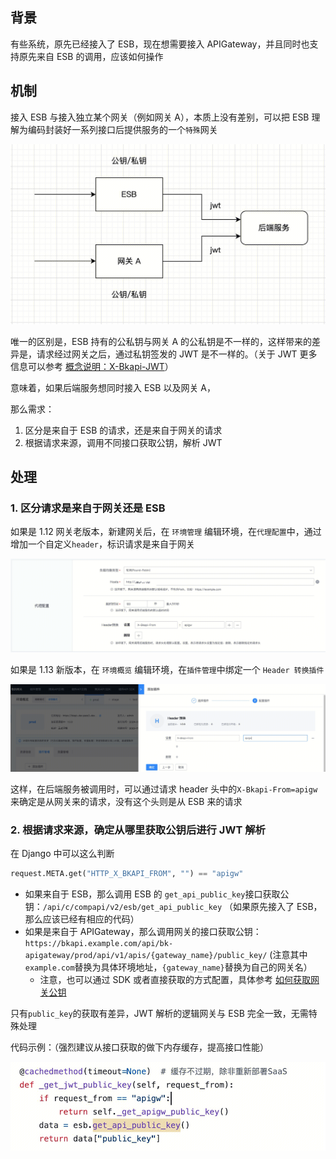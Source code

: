 ## 背景

有些系统，原先已经接入了 ESB，现在想需要接入 APIGateway，并且同时也支持原先来自 ESB 的调用，应该如何操作


## 机制

接入 ESB 与接入独立某个网关（例如网关 A），本质上没有差别，可以把 ESB 理解为编码封装好一系列接口后提供服务的一个`特殊`网关

![access-esb-and-gateway-01.png](./media/connect-esb-and-gateway-01.png)

唯一的区别是，ESB 持有的公私钥与网关 A 的公私钥是不一样的，这样带来的差异是，请求经过网关之后，通过私钥签发的 JWT 是不一样的。（关于 JWT 更多信息可以参考 [概念说明：X-Bkapi-JWT](../../Explanation/jwt.md)）

意味着，如果后端服务想同时接入 ESB 以及网关 A，

那么需求：
1. 区分是来自于 ESB 的请求，还是来自于网关的请求
2. 根据请求来源，调用不同接口获取公钥，解析 JWT

## 处理

### 1. 区分请求是来自于网关还是 ESB

如果是 1.12 网关老版本，新建网关后，在 `环境管理` 编辑环境，在`代理配置`中，通过增加一个自定义`header`，标识请求是来自于网关

![access-esb-and-gateway-02.png](./media/connect-esb-and-gateway-02.png)

如果是 1.13 新版本，在 `环境概览` 编辑环境，在`插件管理`中绑定一个 `Header 转换插件`

![access-esb-and-gateway-03.png](./media/connect-esb-and-gateway-03.png)

这样，在后端服务被调用时，可以通过请求 header 头中的`X-Bkapi-From=apigw`来确定是从网关来的请求，没有这个头则是从 ESB 来的请求



### 2. 根据请求来源，确定从哪里获取公钥后进行 JWT 解析


在 Django 中可以这么判断

```python
request.META.get("HTTP_X_BKAPI_FROM", "") == "apigw"
```

- 如果来自于 ESB，那么调用 ESB 的 `get_api_public_key`接口获取公钥：`/api/c/compapi/v2/esb/get_api_public_key` （如果原先接入了 ESB，那么应该已经有相应的代码）
- 如果是来自于 APIGateway，那么调用网关的接口获取公钥：`https://bkapi.example.com/api/bk-apigateway/prod/api/v1/apis/{gateway_name}/public_key/` (注意其中`example.com`替换为具体环境地址，`{gateway_name}`替换为自己的网关名）
    - 注意，也可以通过 SDK 或者直接获取的方式配置，具体参考 [如何获取网关公钥](https://github.com/TencentBlueKing/bkpaas-python-sdk/tree/master/sdks/apigw-manager#%E5%A6%82%E4%BD%95%E8%8E%B7%E5%8F%96%E7%BD%91%E5%85%B3%E5%85%AC%E9%92%A5)


只有`public_key`的获取有差异，JWT 解析的逻辑网关与 ESB 完全一致，无需特殊处理

代码示例：（强烈建议从接口获取的做下内存缓存，提高接口性能）

![access-esb-and-gateway-04.png](./media/connect-esb-and-gateway-04.png)
